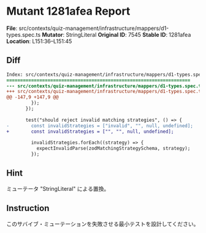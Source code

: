 # Mutant 1281afea Report

**File**: src/contexts/quiz-management/infrastructure/mappers/d1-types.spec.ts
**Mutator**: StringLiteral
**Original ID**: 7545
**Stable ID**: 1281afea
**Location**: L151:36–L151:45

## Diff

```diff
Index: src/contexts/quiz-management/infrastructure/mappers/d1-types.spec.ts
===================================================================
--- src/contexts/quiz-management/infrastructure/mappers/d1-types.spec.ts	original
+++ src/contexts/quiz-management/infrastructure/mappers/d1-types.spec.ts	mutated #7545
@@ -147,9 +147,9 @@
         });
       });
 
       test("should reject invalid matching strategies", () => {
-        const invalidStrategies = ["invalid", "", null, undefined];
+        const invalidStrategies = ["", "", null, undefined];
 
         invalidStrategies.forEach((strategy) => {
           expectInvalidParse(zodMatchingStrategySchema, strategy);
         });
```

## Hint

ミューテータ "StringLiteral" による置換。

## Instruction

このサバイブ・ミューテーションを失敗させる最小テストを設計してください。

